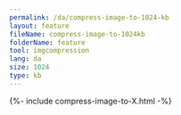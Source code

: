 ```yaml
---
permalink: /da/compress-image-to-1024-kb
layout: feature
fileName: compress-image-to-1024kb
folderName: feature
tool: imgcompression
lang: da
size: 1024
type: kb
---
```


{%- include compress-image-to-X.html -%}
